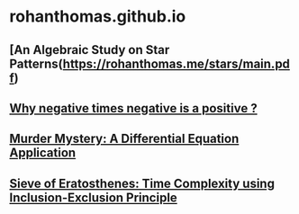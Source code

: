 # rohanthomas.github.io
## [An Algebraic Study on Star Patterns(https://rohanthomas.me/stars/main.pdf)
## [Why negative times negative is a positive ?](https://rohanthomas.me/negative-times-negative.html)
## [Murder Mystery: A Differential Equation Application](https://rohanthomas.me/diff-equations-cooling.html)
## [Sieve of Eratosthenes: Time Complexity using Inclusion-Exclusion Principle](https://rohanthomas.me/Sieve-complexity.html)
